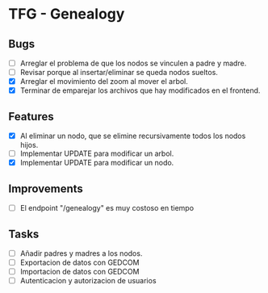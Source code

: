 # TFG - Genealogy

## Bugs

- [ ] Arreglar el problema de que los nodos se vinculen a padre y madre.
- [ ] Revisar porque al insertar/eliminar se queda nodos sueltos.
- [x] Arreglar el movimiento del zoom al mover el arbol.
- [x] Terminar de emparejar los archivos que hay modificados en el frontend.

## Features

- [x] Al eliminar un nodo, que se elimine recursivamente todos los nodos hijos.
- [ ] Implementar UPDATE para modificar un arbol.
- [x] Implementar UPDATE para modificar un nodo.

## Improvements

- [ ] El endpoint "/genealogy" es muy costoso en tiempo

## Tasks

- [ ] Añadir padres y madres a los nodos.
- [ ] Exportacion de datos con GEDCOM
- [ ] Importacion de datos con GEDCOM
- [ ] Autenticacion y autorizacion de usuarios

